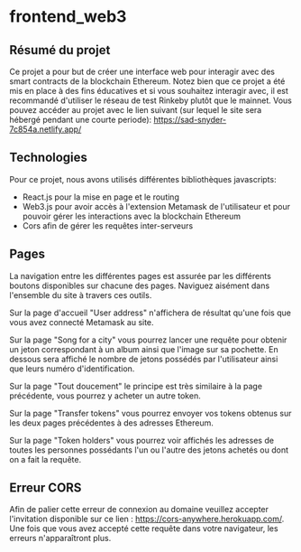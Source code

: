 # frontend_web3

## Résumé du projet

Ce projet a pour but de créer une interface web pour interagir avec des smart contracts de la blockchain Ethereum. Notez bien que ce projet a été mis en place à des fins éducatives et si vous souhaitez interagir avec, il est recommandé d'utiliser le réseau de test Rinkeby plutôt que le mainnet.
Vous pouvez accéder au projet avec le lien suivant (sur lequel le site sera hébergé pendant une courte periode):
https://sad-snyder-7c854a.netlify.app/

## Technologies

Pour ce projet, nous avons utilisés différentes bibliothèques javascripts:
- React.js pour la mise en page et le routing
- Web3.js pour avoir accès à l'extension Metamask de l'utilisateur et pour pouvoir gérer les interactions avec la blockchain Ethereum
- Cors afin de gérer les requêtes inter-serveurs

## Pages

La navigation entre les différentes pages est assurée par les différents boutons disponibles sur chacune des pages.
Naviguez aisément dans l'ensemble du site à travers ces outils.

Sur la page d'accueil "User address" n'affichera de résultat qu'une fois que vous avez connecté Metamask au site.

Sur la page "Song for a city" vous pourrez lancer une requête pour obtenir un jeton correspondant à un album ainsi que l'image sur sa pochette. En dessous sera affiché le nombre de jetons possédés par l'utilisateur ainsi que leurs numéro d'identification.

Sur la page "Tout doucement" le principe est très similaire à la page précédente, vous pourrez y acheter un autre token.

Sur la page "Transfer tokens" vous pourrez envoyer vos tokens obtenus sur les deux pages précédentes à des adresses Ethereum.

Sur la page "Token holders" vous pourrez voir affichés les adresses de toutes les personnes possédants l'un ou l'autre des jetons achetés ou dont on a fait la requête.

## Erreur CORS

Afin de palier cette erreur de connexion au domaine veuillez accepter l'invitation disponible sur ce lien : https://cors-anywhere.herokuapp.com/.
Une fois que vous avez accepté cette requête dans votre navigateur, les erreurs n'apparaîtront plus.
